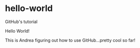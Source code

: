 # hello-world
GitHub's tutorial

Hello World!

This is Andrea figuring out how to use GitHub...pretty cool so far!
